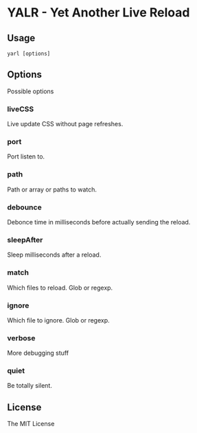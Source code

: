 
# YALR - Yet Another Live Reload


## Usage

    yarl [options]

## Options

Possible options

### liveCSS

Live update CSS without page refreshes.

### port

Port listen to.

### path

Path or array or paths to watch.

### debounce

Debonce time in milliseconds before actually sending the reload.

### sleepAfter

Sleep milliseconds after a reload.

### match

Which files to reload. Glob or regexp.

### ignore

Which file to ignore.  Glob or regexp.

### verbose

More debugging stuff

### quiet

Be totally silent.

## License

The MIT License
